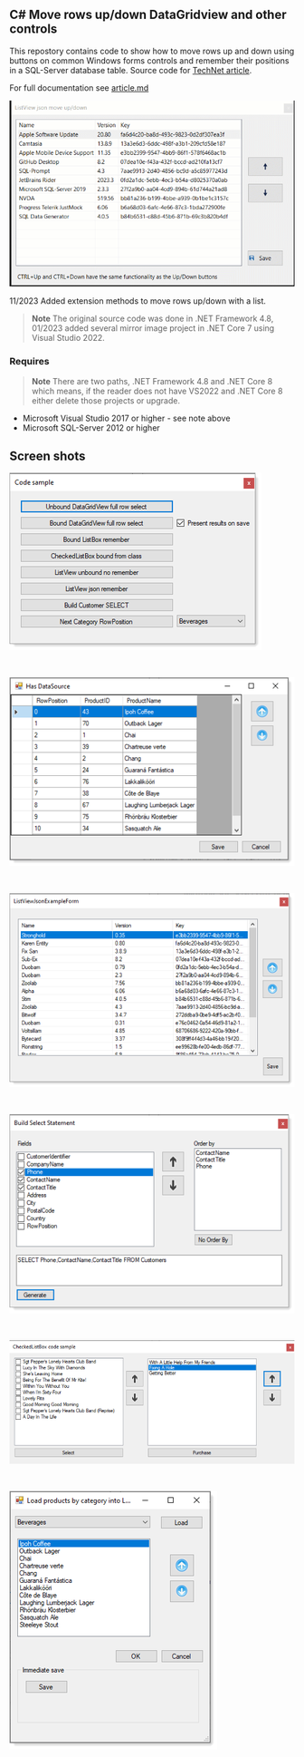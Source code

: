 ## C# Move rows up/down DataGridview and other controls
This repostory contains code to show how to move rows up and down using buttons on common Windows forms controls and remember their positions in a SQL-Server database table.
Source code for [TechNet article](https://social.technet.microsoft.com/wiki/contents/articles/51662.c-datagridview-listbox-checklistbox-listview-move-items-updown.aspx). 


For full documentation see [article.md](article.md)


![Move List View](assets/MoveListView.gif)

11/2023 Added extension methods to move rows up/down with a list.


> **Note**
> The original source code was done in .NET Framework 4.8, 01/2023 added several mirror image project in .NET Core 7 using Visual Studio 2022.

### Requires

> **Note**
> There are two paths, .NET Framework 4.8 and .NET Core 8 which means, if the reader does not have VS2022 and .NET Core 8 either delete those projects or upgrade.

- Microsoft Visual Studio 2017 or higher - see note above
- Microsoft SQL-Server 2012 or higher

## Screen shots

![img](assets/figure1.png)

</br>

![img](assets/figure2.png)

</br>

![img](assets/figure3.png)

</br>

![img](assets/figure4.png)

</br>

![img](assets/figure5.png)

</br>

![img](assets/figure6.png)